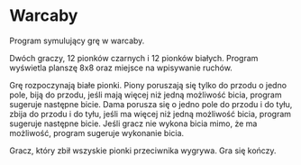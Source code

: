 # Warcaby

Program symulujący grę w warcaby. 

Dwóch graczy, 12 pionków czarnych i 12 pionków białych. Program wyświetla planszę 8x8 oraz miejsce na wpisywanie ruchów. 

Grę rozpoczynają białe pionki. Piony poruszają się tylko do przodu o jedno pole, biją do przodu, jeśli mają więcej niż jedną możliwość bicia, program sugeruje następne bicie. Dama porusza się o jedno pole do przodu i do tyłu, zbija do przodu i do tyłu, jeśli ma więcej niż jedną możliwość bicia, program sugeruje następne bicie. Jeśli gracz nie wykona bicia mimo, że ma możliwość, program sugeruje wykonanie bicia. 

Gracz, który zbił wszyskie pionki przeciwnika wygrywa. Gra się kończy.

